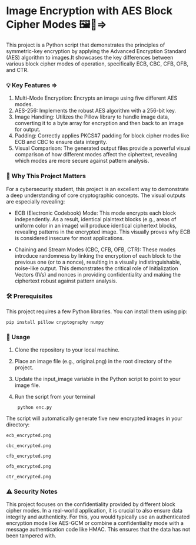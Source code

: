 # Image Encryption with AES Block Cipher Modes 🖼️🔐=>

This project is a Python script that demonstrates the principles of symmetric-key encryption by applying the Advanced Encryption Standard (AES) algorithm to images.It showcases the key differences between various block cipher modes of operation, specifically ECB, CBC, CFB, OFB, and CTR.

### 💡 Key Features =>

1. Multi-Mode Encryption: Encrypts an image using five different AES modes.
2. AES-256: Implements the robust AES algorithm with a 256-bit key.
3. Image Handling: Utilizes the Pillow library to handle image data, converting it to a byte array for encryption and then back to an image for output.
4. Padding: Correctly applies PKCS#7 padding for block cipher modes like ECB and CBC to ensure data integrity.
5. Visual Comparison: The generated output files provide a powerful visual comparison of how different modes affect the ciphertext, revealing which modes are more secure against pattern analysis.

### 🎯 Why This Project Matters

For a cybersecurity student, this project is an excellent way to demonstrate a deep understanding of core cryptographic concepts. The visual outputs are especially revealing:

+ ECB (Electronic Codebook) Mode: This mode encrypts each block independently. As a result, identical plaintext blocks (e.g., areas of uniform color in an image) will produce identical ciphertext blocks, revealing patterns in the encrypted image. This visually proves why ECB is considered insecure for most applications.

* Chaining and Stream Modes (CBC, CFB, OFB, CTR): These modes introduce randomness by linking the encryption of each block to the previous one (or to a nonce), resulting in a visually indistinguishable, noise-like output. This demonstrates the critical role of Initialization Vectors (IVs) and nonces in providing confidentiality and making the ciphertext robust against pattern analysis.

### 🛠️ Prerequisites
This project requires a few Python libraries. You can install them using pip:

    pip install pillow cryptography numpy

### 🚀 Usage

1. Clone the repository to your local machine.

2. Place an image file (e.g., original.png) in the root directory of the project.

3. Update the input_image variable in the Python script to point to your image file.

4. Run the script from your terminal
   
        python enc.py

The script will automatically generate five new encrypted images in your directory:

    ecb_encrypted.png

    cbc_encrypted.png

    cfb_encrypted.png

    ofb_encrypted.png

    ctr_encrypted.png

### ⚠️ Security Notes
This project focuses on the confidentiality provided by different block cipher modes. In a real-world application, it is crucial to also ensure data integrity and authenticity. For this, you would typically use an authenticated encryption mode like AES-GCM or combine a confidentiality mode with a message authentication code like HMAC. This ensures that the data has not been tampered with.
